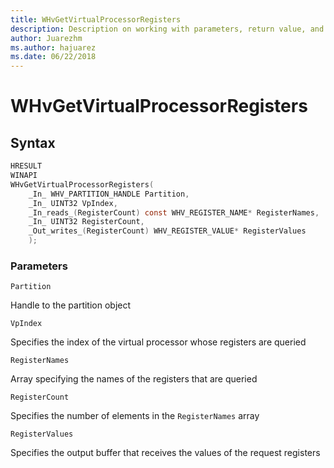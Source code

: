 ```yaml
---
title: WHvGetVirtualProcessorRegisters
description: Description on working with parameters, return value, and syntax for WHvGetVirtualProcessorRegisters
author: Juarezhm
ms.author: hajuarez
ms.date: 06/22/2018
---
```


# WHvGetVirtualProcessorRegisters

## Syntax

```C
HRESULT
WINAPI
WHvGetVirtualProcessorRegisters(
    _In_ WHV_PARTITION_HANDLE Partition,
    _In_ UINT32 VpIndex,
    _In_reads_(RegisterCount) const WHV_REGISTER_NAME* RegisterNames,
    _In_ UINT32 RegisterCount,
    _Out_writes_(RegisterCount) WHV_REGISTER_VALUE* RegisterValues
    );
```

### Parameters

`Partition`

Handle to the partition object

`VpIndex`

Specifies the index of the virtual processor whose registers are queried

`RegisterNames`

Array specifying the names of the registers that are queried

`RegisterCount`

Specifies the number of elements in the `RegisterNames` array

`RegisterValues`

Specifies the output buffer that receives the values of the request registers

